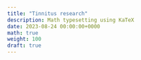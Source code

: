 ```yaml
---
title: "Tinnitus research"
description: Math typesetting using KaTeX
date: 2023-08-24 00:00:00+0000
math: true
weight: 100
draft: true
---
```

